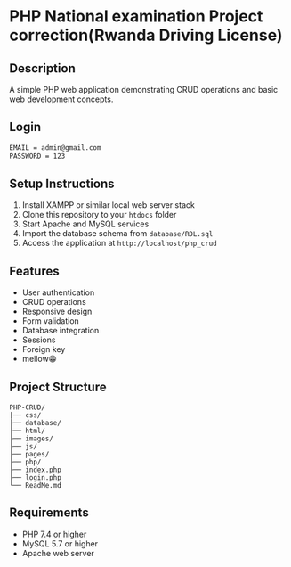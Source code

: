 # PHP National examination Project correction(Rwanda Driving License)

## Description

A simple PHP web application demonstrating CRUD operations and basic web development concepts.

## Login

```md
EMAIL = admin@gmail.com
PASSWORD = 123
```

## Setup Instructions

1. Install XAMPP or similar local web server stack
2. Clone this repository to your `htdocs` folder
3. Start Apache and MySQL services
4. Import the database schema from `database/RDL.sql`
5. Access the application at `http://localhost/php_crud`

## Features

- User authentication
- CRUD operations
- Responsive design
- Form validation
- Database integration
- Sessions
- Foreign key
- mellow😁

## Project Structure

```
PHP-CRUD/
|── css/
├── database/
├── html/
├── images/
├── js/
├── pages/
├── php/
├── index.php
├── login.php
└── ReadMe.md
```

## Requirements

- PHP 7.4 or higher
- MySQL 5.7 or higher
- Apache web server
